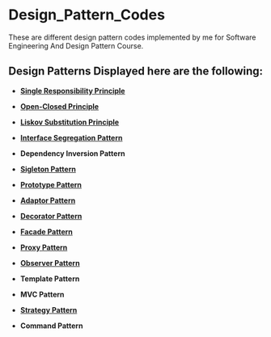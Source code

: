# Design_Pattern_Codes

These are different design pattern codes implemented by me for Software Engineering And Design Pattern Course.

## Design Patterns Displayed here are the following:

  - **[Single Responsibility Principle](https://github.com/bracealround/Design_Pattern_Codes/tree/main/Single%20Responsibility)**
  
  - **[Open-Closed Principle](https://github.com/bracealround/Design_Pattern_Codes/tree/main/Open%20Close)**
  
  - **[Liskov Substitution Principle](https://github.com/bracealround/Design_Pattern_Codes/tree/main/Liskov)**
  
  - **[Interface Segregation Pattern](https://github.com/bracealround/Design_Pattern_Codes/tree/main/Interface_Segragation)**
  
  - **Dependency Inversion Pattern**
  
  - **[Sigleton Pattern](https://github.com/bracealround/Design_Pattern_Codes/tree/main/Singleton)**
  
  - **[Prototype Pattern](https://github.com/bracealround/Design_Pattern_Codes/tree/main/prototype)**
  
  - **[Adaptor Pattern](https://github.com/bracealround/Design_Pattern_Codes/tree/main/Adapter)**
  
  - **[Decorator Pattern](https://github.com/bracealround/Design_Pattern_Codes/tree/main/Decorator)**
  
  - **[Facade Pattern](https://github.com/bracealround/Design_Pattern_Codes/tree/main/Facade)**
  
  - **[Proxy Pattern](https://github.com/bracealround/Design_Pattern_Codes/tree/main/prototype)**
  
  - **[Observer Pattern](https://github.com/bracealround/Design_Pattern_Codes/tree/main/Observer)**
  
  - **Template Pattern**
  
  - **MVC Pattern**
  
  - **[Strategy Pattern](https://github.com/bracealround/Design_Pattern_Codes/tree/main/Strategy)**

  - **Command Pattern**
  
  
